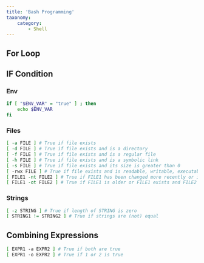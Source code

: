 ```yaml
---
title: 'Bash Programming'
taxonomy:
    category:
        - Shell
---
```


## For Loop

## IF Condition

### Env

```bash
if [ "$ENV_VAR" = "true" ] ; then
	echo $ENV_VAR
fi
```
### Files

```bash
[ -a FILE ] # True if file exists
[ -d FILE ] # True if file exists and is a directory
[ -f FILE ] # True if file exists and is a regular file
[ -h FILE ] # True if file exists and is a symbolic link
[ -s FILE ] # True if file exists and its size is greater than 0
[ -rwx FILE ] # True if file exists and is readable, writable, executable
[ FILE1 -nt FILE2 ] # True if FILE1 has been changed more recently or if FILE1 exists and FILE2 does not
[ FILE1 -ot FILE2 ] # True if FILE1 is older or FILE1 exists and FILE2 does not
```
### Strings

```bash
[ -z STRING ] # True if length of STRING is zero
[ STRING1 != STRING2 ] # True if strings are (not) equal
```

## Combining Expressions

```bash
[ EXPR1 -a EXPR2 ] # True if both are true
[ EXPR1 -o EXPR2 ] # True if 1 or 2 is true
```
